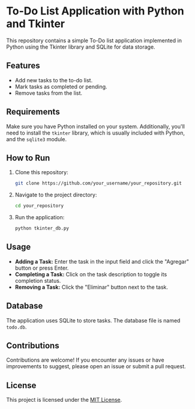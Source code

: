 # To-Do List Application with Python and Tkinter

This repository contains a simple To-Do list application implemented in Python using the Tkinter library and SQLite for data storage.

## Features

- Add new tasks to the to-do list.
- Mark tasks as completed or pending.
- Remove tasks from the list.

## Requirements

Make sure you have Python installed on your system. Additionally, you'll need to install the `tkinter` library, which is usually included with Python, and the `sqlite3` module.

## How to Run

1. Clone this repository:

   ```bash
   git clone https://github.com/your_username/your_repository.git
   ```

2. Navigate to the project directory:

   ```bash
   cd your_repository
   ```

3. Run the application:

   ```bash
   python tkinter_db.py
   ```

## Usage

- **Adding a Task:** Enter the task in the input field and click the "Agregar" button or press Enter.
- **Completing a Task:** Click on the task description to toggle its completion status.
- **Removing a Task:** Click the "Eliminar" button next to the task.

## Database

The application uses SQLite to store tasks. The database file is named `todo.db`.

## Contributions

Contributions are welcome! If you encounter any issues or have improvements to suggest, please open an issue or submit a pull request.

## License

This project is licensed under the [MIT License](LICENSE).
